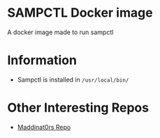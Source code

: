 # SAMPCTL Docker image 
A docker image made to run sampctl

# Information
- Sampctl is installed in `/usr/local/bin/` 

# Other Interesting Repos
- [Maddinat0rs Repo](https://github.com/maddinat0r/docker-debian-samp)
